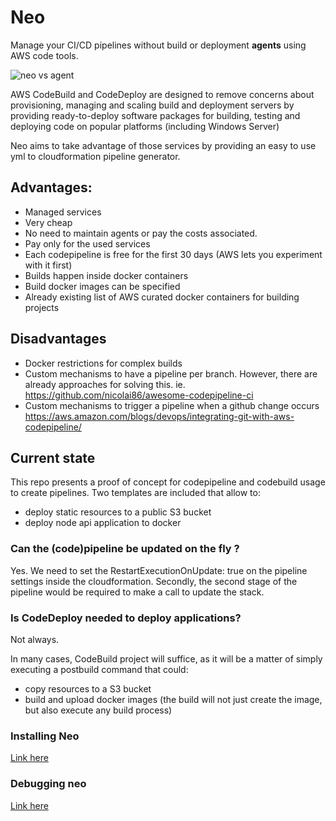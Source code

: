 # Neo

Manage your CI/CD pipelines without build or deployment **agents** using AWS code tools.

![neo vs agent](https://github.com/electronicbits/neo/blob/master/neo.gif "neo vs agent")

AWS CodeBuild and CodeDeploy are designed to remove concerns about provisioning, managing and scaling build and deployment servers by providing ready-to-deploy software packages for building, testing and deploying code on popular platforms (including Windows Server)

Neo aims to take advantage of those services by providing an easy to use yml to cloudformation pipeline generator.

## Advantages:

- Managed services
- Very cheap
- No need to maintain agents or pay the costs associated.
- Pay only for the used services
- Each codepipeline is free for the first 30 days (AWS lets you experiment with it first)
- Builds happen inside docker containers
- Build docker images can be specified
- Already existing list of AWS curated docker containers for building projects

## Disadvantages

- Docker restrictions for complex builds
- Custom mechanisms to have a pipeline per branch.
However, there are already approaches for solving this.
ie. https://github.com/nicolai86/awesome-codepipeline-ci
- Custom mechanisms to trigger a pipeline when a github change occurs
https://aws.amazon.com/blogs/devops/integrating-git-with-aws-codepipeline/

## Current state

This repo presents a proof of concept for codepipeline and codebuild usage to create pipelines.
Two templates are included that allow to: 
- deploy static resources to a public S3 bucket
- deploy node api application to docker

### Can the (code)pipeline be updated on the fly ?

Yes. We need to set the RestartExecutionOnUpdate: true on the pipeline settings inside the cloudformation.
Secondly, the second stage of the pipeline would be required to make a call to update the stack.

### Is CodeDeploy needed to deploy applications?

Not always.

In many cases, CodeBuild project will suffice, as it will be a matter of simply executing a postbuild command that could:

- copy resources to a S3 bucket
- build and upload docker images (the build will not just create the image, but also execute any build process)


### Installing Neo

[Link here](docs/installing.md)

### Debugging neo

[Link here](docs/debugging.md)

